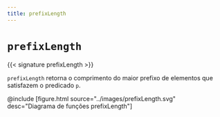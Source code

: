 ```yaml
---
title: prefixLength
---
```


# `prefixLength`

{{< signature prefixLength >}}

`prefixLength` retorna o comprimento do maior prefixo de elementos que satisfazem o predicado `p`.

@include [figure.html source="../images/prefixLength.svg" desc="Diagrama de funções prefixLength"]
